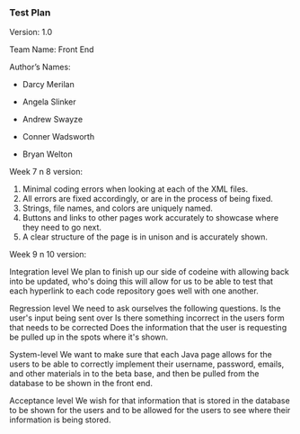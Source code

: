 ### Test Plan ###

Version: 1.0

Team Name:    Front End

Author’s Names:

* Darcy Merilan

* Angela Slinker
  
* Andrew Swayze
  
* Conner Wadsworth
  
* Bryan Welton

Week 7 n 8 version:
1. Minimal coding errors when looking at each of the XML files.
2. All errors are fixed accordingly, or are in the process of being fixed.
3. Strings, file names, and colors are uniquely named.
4. Buttons and links to other pages work accurately to showcase where they need to go next.
5. A clear structure of the page is in unison and is accurately shown.

Week 9 n 10 version:

Integration level
We plan to finish up our side of codeine with allowing back into be updated,
who's doing this will allow for us to be able to test that each hyperlink to each
code repository goes well with one another.

Regression level
We need to ask ourselves the following questions.
Is the user's input being sent over
Is there something incorrect in the users form that needs to be corrected
Does the information that the user is requesting be pulled up in the spots where it's shown.

System-level
We want to make sure that each Java page allows for the users to be able to correctly
implement their username, password, emails, and other materials in to the beta base,
and then be pulled from the database to be shown in the front end.

Acceptance level
We wish for that information that is stored in the database to be shown for the users 
and to be allowed for the users to see where their information is being stored.